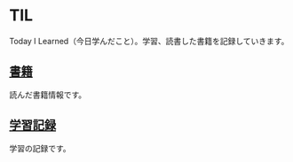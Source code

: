 # TIL
Today I Learned（今日学んだこと）。学習、読書した書籍を記録していきます。

[書籍](https://github.com/users/mizuki-mimc/projects/3/views/4)
---
読んだ書籍情報です。

[学習記録](https://github.com/mizuki-mimc/larning_record_2025.09)
---
学習の記録です。
